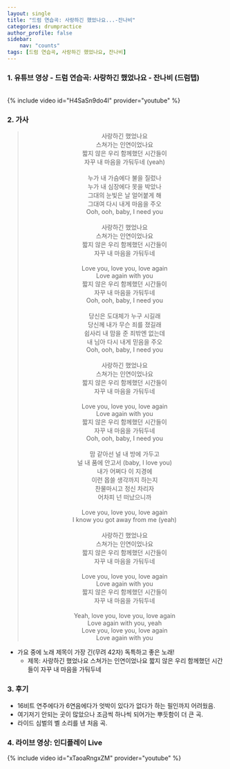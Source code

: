```yaml
---
layout: single
title: "드럼 연습곡: 사랑하긴 했었나요...-잔나비"
categories: drumpractice
author_profile: false
sidebar:
    nav: "counts"
tags: [드럼 연습곡, 사랑하긴 했었나요, 잔나비]
---
```


### 1. 유튜브 영상 - 드럼 연습곡: 사랑하긴 했었나요 - 잔나비 (드럼탭)
<br/>
{% include video id="H4SaSn9do4I" provider="youtube" %}

### 2. 가사
> <center>사랑하긴 했었나요<br/>스쳐가는 인연이었나요<br/>짧지 않은 우리 함께했던 시간들이<br/>자꾸 내 마음을 가둬두네 (yeah)<br/><br/>누가 내 가슴에다 불을 질렀나<br/>누가 내 심장에다 못을 박았나<br/>그대의 눈빛은 날 얼어붙게 해<br/>그대여 다시 내게 마음을 주오<br/>Ooh, ooh, baby, I need you<br/><br/>사랑하긴 했었나요<br/>스쳐가는 인연이었나요<br/>짧지 않은 우리 함께했던 시간들이<br/>자꾸 내 마음을 가둬두네<br/><br/>Love you, love you, love again<br/>Love again with you<br/>짧지 않은 우리 함께했던 시간들이<br/>자꾸 내 마음을 가둬두네<br/>Ooh, ooh, baby, I need you<br/><br/>당신은 도대체가 누구 시길래<br/>당신께 내가 무슨 죄를 졌길래<br/>쉽사리 내 맘을 준 죄밖엔 없는데<br/>내 님아 다시 내게 믿음을 주오<br/>Ooh, ooh, baby, I need you<br/><br/>사랑하긴 했었나요<br/>스쳐가는 인연이었나요<br/>짧지 않은 우리 함께했던 시간들이<br/>자꾸 내 마음을 가둬두네<br/><br/>Love you, love you, love again<br/>Love again with you<br/>짧지 않은 우리 함께했던 시간들이<br/>자꾸 내 마음을 가둬두네<br/>Ooh, ooh, baby, I need you<br/><br/>맘 같아선 널 내 방에 가두고<br/>널 내 품에 안고서 (baby, I love you)<br/>내가 어쩌다 이 지경에<br/>이런 몹쓸 생각까지 하는지<br/>찬물마시고 정신 차리자<br/>  어차피 넌 떠났으니까<br/><br/>Love you, love you, love again<br/>I know you got away from me (yeah)<br/><br/>사랑하긴 했었나요<br/>스쳐가는 인연이었나요<br/>짧지 않은 우리 함께했던 시간들이<br/>자꾸 내 마음을 가둬두네<br/><br/>Love you, love you, love again<br/>Love again with you<br/>짧지 않은 우리 함께했던 시간들이<br/>자꾸 내 마음을 가둬두네<br/><br/>Yeah, love you, love you, love again<br/>Love again with you, yeah<br/>Love you, love you, love again<br/>Love again with you</center> 

* 가요 중에 노래 제목이 가장 긴(무려 42자) 독특하고 좋은 노래!
   * 제목: 사랑하긴 했었나요 스쳐가는 인연이었나요 짧지 않은 우리 함께했던 시간들이 자꾸 내 마음을 가둬두네  
   
### 3. 후기
* 16비트 연주에다가 6연음에다가 엇박이 있다가 없다가 하는 필인까지 어려웠음.
* 여기저기 안되는 곳이 많았으나 조금씩 하나씩 되어가는 뿌듯함이 더 큰 곡.
* 라이드 심벌의 벨 소리를 낸 처음 곡.

### 4. 라이브 영상: 인디플레이 Live
{% include video id="xTaoaRngxZM" provider="youtube" %}